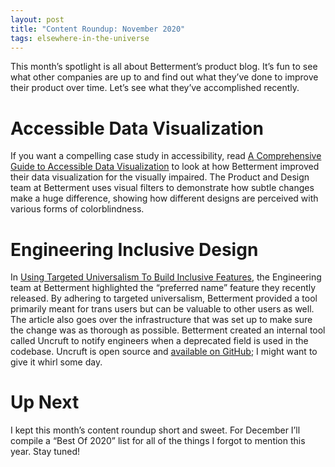 ```yaml
---
layout: post
title: "Content Roundup: November 2020"
tags: elsewhere-in-the-universe
---
```


This month’s spotlight is all about Betterment’s product blog. It’s fun to see what other companies are up to and find out what they’ve done to improve their product over time. Let’s see what they’ve accomplished recently.

# Accessible Data Visualization

If you want a compelling case study in accessibility, read [A Comprehensive Guide to Accessible Data Visualization](https://www.betterment.com/resources/accessible-data-visualization/) to look at how Betterment improved their data visualization for the visually impaired. The Product and Design team at Betterment uses visual filters to demonstrate how subtle changes make a huge difference, showing how different designs are perceived with various forms of colorblindness.

# Engineering Inclusive Design

In [Using Targeted Universalism To Build Inclusive Features](https://www.betterment.com/resources/build-inclusive-features/), the Engineering team at Betterment highlighted the “preferred name” feature they recently released. By adhering to targeted universalism, Betterment provided a tool primarily meant for trans users but can be valuable to other users as well. The article also goes over the infrastructure that was set up to make sure the change was as thorough as possible. Betterment created an internal tool called Uncruft to notify engineers when a deprecated field is used in the codebase. Uncruft is open source and [available on GitHub](https://github.com/Betterment/uncruft); I might want to give it whirl some day.

# Up Next

I kept this month’s content roundup short and sweet. For December I’ll compile a “Best Of 2020” list for all of the things I forgot to mention this year. Stay tuned! 

